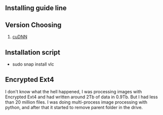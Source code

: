 ## Installing guide line

## Version Choosing

1. [cuDNN](https://developer.nvidia.com/cudnn-downloads?target_os=Linux&target_arch=x86_64&Distribution=Ubuntu)



## Installation script
- sudo snap install vlc


## Encrypted Ext4 
I don't know what the hell happened, I was processing images with Encrypted Ext4 and had written around 2Tb of data in 0.9Tb. But I had less than 20 million files. I was doing multi-process image processing with python, and after that it started to remove parent folder in the drive.
